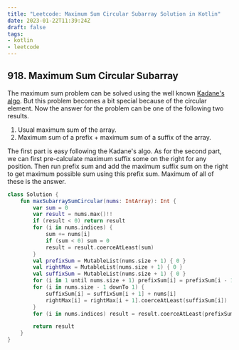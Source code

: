 ```yaml
---
title: "Leetcode: Maximum Sum Circular Subarray Solution in Kotlin"
date: 2023-01-22T11:39:24Z
draft: false
tags:
- kotlin
- leetcode
---
```

## 918. Maximum Sum Circular Subarray
The maximum sum problem can be solved using the well known [Kadane's algo](https://en.wikipedia.org/wiki/Maximum_subarray_problem). But this problem becomes a bit special because of the circular element. Now the answer for the problem can be one of the following two results.

1. Usual maximum sum of the array.
2. Maximum sum of a prefix + maximum sum of a suffix of the array.

The first part is easy following the Kadane's algo. As for the second part, we can first pre-calculate maximum suffix some on the right for any position. Then run prefix sum and add the maximum suffix sum on the right to get maximum possible sum using this prefix sum. Maximum of all of these is the answer.

```kotlin
class Solution {
    fun maxSubarraySumCircular(nums: IntArray): Int {
        var sum = 0
        var result = nums.max()!!
        if (result < 0) return result
        for (i in nums.indices) {
            sum += nums[i]
            if (sum < 0) sum = 0
            result = result.coerceAtLeast(sum)
        }
        val prefixSum = MutableList(nums.size + 1) { 0 }
        val rightMax = MutableList(nums.size + 1) { 0 }
        val suffixSum = MutableList(nums.size + 1) { 0 }
        for (i in 1 until nums.size + 1) prefixSum[i] = prefixSum[i - 1] + nums[i - 1]
        for (i in nums.size - 1 downTo 1) {
            suffixSum[i] = suffixSum[i + 1] + nums[i]
            rightMax[i] = rightMax[i + 1].coerceAtLeast(suffixSum[i])
        }
        for (i in nums.indices) result = result.coerceAtLeast(prefixSum[i] + rightMax[i])

        return result
    }
}
```
